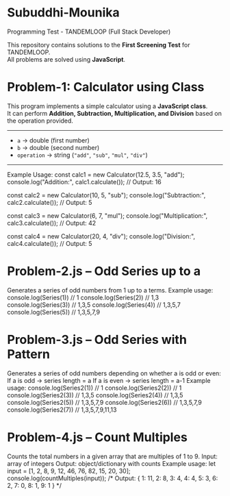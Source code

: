 # Subuddhi-Mounika
Programming Test - TANDEMLOOP (Full Stack Developer)

This repository contains solutions to the **First Screening Test** for TANDEMLOOP.  
All problems are solved using **JavaScript**.

# Problem-1: Calculator using Class

This program implements a simple calculator using a **JavaScript class**.  
It can perform **Addition, Subtraction, Multiplication, and Division** based on the operation provided.

---

- `a` → double (first number)  
- `b` → double (second number)  
- `operation` → string (`"add"`, `"sub"`, `"mul"`, `"div"`)

---

Example Usage:
const calc1 = new Calculator(12.5, 3.5, "add");
console.log("Addition:", calc1.calculate()); // Output: 16

const calc2 = new Calculator(10, 5, "sub");
console.log("Subtraction:", calc2.calculate()); // Output: 5

const calc3 = new Calculator(6, 7, "mul");
console.log("Multiplication:", calc3.calculate()); // Output: 42

const calc4 = new Calculator(20, 4, "div");
console.log("Division:", calc4.calculate()); // Output: 5

# Problem-2.js – Odd Series up to a

Generates a series of odd numbers from 1 up to a terms.
Example usage:
console.log(Series(1)) // 1
console.log(Series(2)) // 1,3
console.log(Series(3)) // 1,3,5
console.log(Series(4)) // 1,3,5,7
console.log(Series(5)) // 1,3,5,7,9

# Problem-3.js – Odd Series with Pattern

Generates a series of odd numbers depending on whether a is odd or even:
If a is odd → series length = a
If a is even → series length = a-1
Example usage:
console.log(Series2(1)) // 1
console.log(Series2(2)) // 1
console.log(Series2(3)) // 1,3,5
console.log(Series2(4)) // 1,3,5
console.log(Series2(5)) // 1,3,5,7,9
console.log(Series2(6)) // 1,3,5,7,9
console.log(Series2(7)) // 1,3,5,7,9,11,13

# Problem-4.js – Count Multiples

Counts the total numbers in a given array that are multiples of 1 to 9.
Input: array of integers
Output: object/dictionary with counts
Example usage:
let input = [1, 2, 8, 9, 12, 46, 76, 82, 15, 20, 30];
console.log(countMultiples(input));
/* Output:
{
  1: 11,
  2: 8,
  3: 4,
  4: 4,
  5: 3,
  6: 2,
  7: 0,
  8: 1,
  9: 1
}
*/

